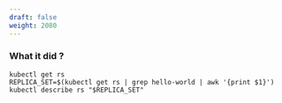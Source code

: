 ```yaml
---
draft: false
weight: 2080
---
```

### What it did ?

```
kubectl get rs
REPLICA_SET=$(kubectl get rs | grep hello-world | awk '{print $1}')
kubectl describe rs "$REPLICA_SET"
```
